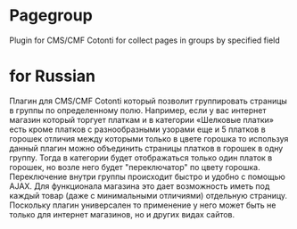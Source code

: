 Pagegroup
=========

Plugin for CMS/CMF Cotonti for collect pages in groups by specified field


for Russian
=========

Плагин для CMS/CMF Cotonti который позволит группировать страницы в группы по определенному полю.
Например, если у вас интернет магазин который торгует платкам и в категории «Шелковые платки» есть кроме платков с разнообразными узорами еще и 5 платков в горошек отличия между которыми только в цвете горошка то используя данный плагин можно объединить страницы платков в горошек в одну группу. Тогда в категории будет отображаться только один платок в горошек, но возле него будет "переключатор" по цвету горошка. Переключение внутри группы происходит быстро и удобно с помощью AJAX. Для функционала магазина это дает возможность иметь под каждый товар (даже с минимальными отличиями) отдельную страницу.
Поскольку плагин универсален то применение у него может быть не только для интернет магазинов, но и других видах сайтов.


